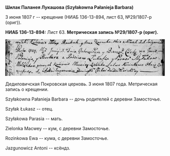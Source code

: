 **Шилак Паланея Лукашова (Szyłakowna Pałanieja Barbara)**

3 июня 1807 г -- крещение (НИАБ 136-13-894, лист 63, №29/1807-р (ориг)).

**НИАБ 136-13-894:** Лист 63. **Метрическая запись №29/1807-р (ориг).**

![](./media/423b04d415fdb5eebab4456e2cbe52a2f48e199b.png)

Дедиловичская Покровская церковь. 3 июня 1807 года. Метрическая запись о
крещении.

Szyłakowna Pałanieja Barbara -- дочь родителей с деревни Замосточье.

Szyłak Łukasz -- отец.

Szyłakowa Parasia -- мать.

Zielonka Macwey -- кум, с деревни Замосточье.

Rozinkowa Ewa -- кума, с деревни Замосточье.

Jazgunowicz Antoni -- ксёндз.
